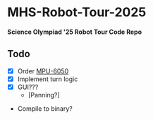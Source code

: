 # MHS-Robot-Tour-2025  
**Science Olympiad '25 Robot Tour Code Repo**  

## Todo
- [x] Order [MPU-6050](https://www.adafruit.com/product/3886)
- [x] Implement turn logic
- [x] GUI???
    - [Panning?]
- Compile to binary?
